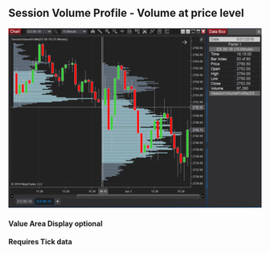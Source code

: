 ## Session Volume Profile - Volume at price level

![Customise Hi-Low Line Color and Width](img/vp.png)

#### Value Area Display optional
#### Requires Tick data
